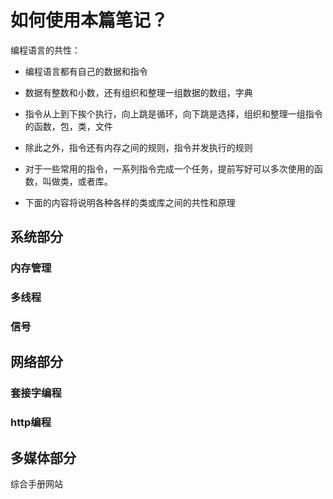 # 如何使用本篇笔记？

编程语言的共性：

- 编程语言都有自己的数据和指令

- 数据有整数和小数，还有组织和整理一组数据的数组，字典

- 指令从上到下挨个执行，向上跳是循环，向下跳是选择，组织和整理一组指令的函数，包，类，文件
- 除此之外，指令还有内存之间的规则，指令并发执行的规则
- 对于一些常用的指令，一系列指令完成一个任务，提前写好可以多次使用的函数，叫做类，或者库。
- 下面的内容将说明各种各样的类或库之间的共性和原理



## 系统部分

### 内存管理



### 多线程





### 信号





## 网络部分

### 套接字编程





### http编程







## 多媒体部分







综合手册网站

